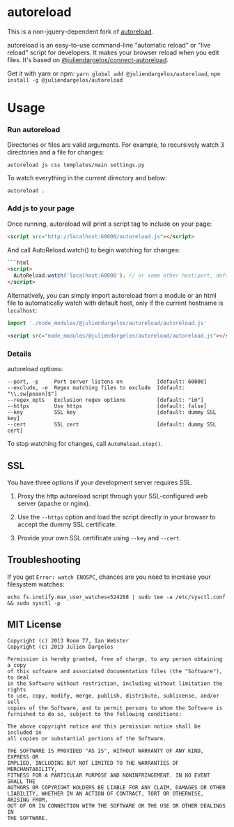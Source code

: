 autoreload
==========

This is a non-jquery-dependent fork of [autoreload](https://github.com/typpo/autoreload).

autoreload is an easy-to-use command-line "automatic reload" or "live reload" script for developers.  It makes your browser reload when you edit files.  It's based on [@juliendargelos/connect-autoreload](https://github.com/juliendargelos/connect-autoreload).

Get it with yarn or npm:  `yarn global add @juliendargelos/autoreload`, `npm install -g @juliendargelos/autoreload`

# Usage

### Run autoreload

Directories or files are valid arguments.  For example, to recursively watch 3 directories and a file for changes:

```shell
autoreload js css templates/main settings.py
```

To watch everything in the current directory and below:

```shell
autoreload .
```

### Add js to your page

Once running, autoreload will print a script tag to include on your page:

```html
<script src="http://localhost:60000/autoreload.js"></script>
```

And call AutoReload.watch() to begin watching for changes:

```html
```html
<script>
  AutoReload.watch('localhost:60000'); // or some other host/port, default host: 'localhost:60000'
</script>
```

Alternatively, you can simply import autoreload from a module or an html file to automatically watch with default host, only if the current hostname is `localhost`:

```javascript
import './node_modules/@juliendargelos/autoreload/autoreload.js'
```

```html
<script src="node_modules/@juliendargelos/autoreload/autoreload.js"></script>
```

### Details

autoreload options:

```
--port, -p     Port server listens on           [default: 60000]
--exclude, -e  Regex matching files to exclude  [default: "\\.sw[poaxn]$"]
--regex_opts   Exclusion regex options          [default: "im"]
--https        Use https                        [default: false]
--key          SSL key                          [default: dummy SSL key]
--cert         SSL cert                         [default: dummy SSL cert]
```

To stop watching for changes, call `AutoReload.stop()`.

## SSL

You have three options if your development server requires SSL.

   1. Proxy the http autoreload script through your SSL-configured web server (apache or nginx).

   2. Use the `--https` option and load the script directly in your browser to accept the dummy SSL certificate.

   3. Provide your own SSL certificate using `--key` and `--cert`.

## Troubleshooting

If you get `Error: watch ENOSPC`, chances are you need to increase your filesystem watches:

`echo fs.inotify.max_user_watches=524288 | sudo tee -a /etc/sysctl.conf && sudo sysctl -p`

## MIT License

```
Copyright (c) 2013 Room 77, Ian Webster
Copyright (c) 2019 Julien Dargelos

Permission is hereby granted, free of charge, to any person obtaining a copy
of this software and associated documentation files (the "Software"), to deal
in the Software without restriction, including without limitation the rights
to use, copy, modify, merge, publish, distribute, sublicense, and/or sell
copies of the Software, and to permit persons to whom the Software is
furnished to do so, subject to the following conditions:

The above copyright notice and this permission notice shall be included in
all copies or substantial portions of the Software.

THE SOFTWARE IS PROVIDED "AS IS", WITHOUT WARRANTY OF ANY KIND, EXPRESS OR
IMPLIED, INCLUDING BUT NOT LIMITED TO THE WARRANTIES OF MERCHANTABILITY,
FITNESS FOR A PARTICULAR PURPOSE AND NONINFRINGEMENT. IN NO EVENT SHALL THE
AUTHORS OR COPYRIGHT HOLDERS BE LIABLE FOR ANY CLAIM, DAMAGES OR OTHER
LIABILITY, WHETHER IN AN ACTION OF CONTRACT, TORT OR OTHERWISE, ARISING FROM,
OUT OF OR IN CONNECTION WITH THE SOFTWARE OR THE USE OR OTHER DEALINGS IN
THE SOFTWARE.
```
